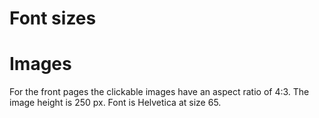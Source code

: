# Font sizes

# Images
For the front pages the clickable images have an aspect ratio of 4:3. The image height is 250 px. Font is Helvetica at size 65.
